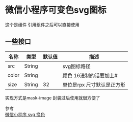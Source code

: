 微信小程序可变色svg图标
====

这个是组件 引用组件之后可以直接使用

一些接口
----
|名称|类型|默认值|描述|
|---|---|---|---|
|src|String||svg图标路径|
|color|String||颜色 16进制的话要加上#|
|size|String|32|单位是rpx 尺寸默认是正方形|



实现方式是mask-image 封装过后使用就很方便了

参考<br>
[微信小程序 svg 换色](https://zhuanlan.zhihu.com/p/411727264)
